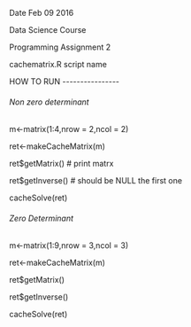 Date Feb 09 2016

Data Science Course

Programming Assignment 2

cachematrix.R script name

HOW TO RUN ----------------
###### Non zero determinant

m<-matrix(1:4,nrow = 2,ncol = 2)

ret<-makeCacheMatrix(m)

ret$getMatrix() # print matrx

ret$getInverse() # should be NULL the first one

cacheSolve(ret)


###### Zero Determinant


m<-matrix(1:9,nrow = 3,ncol = 3) 

ret<-makeCacheMatrix(m)

ret$getMatrix()

ret$getInverse()

cacheSolve(ret)

